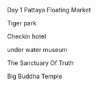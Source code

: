 Day 1 
Pattaya Floating Market

Tiger park

Checkin hotel 

under water museum 

The Sanctuary Of Truth

Big Buddha Temple